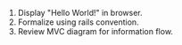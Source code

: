 1. Display "Hello World!" in browser.
2. Formalize using rails convention.
3. Review MVC diagram for information flow. 
